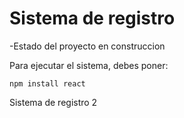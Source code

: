 <h1>Sistema de registro</h1>

-Estado del proyecto en construccion

Para ejecutar el sistema, debes poner: 

```npm install react```

Sistema de registro 2
